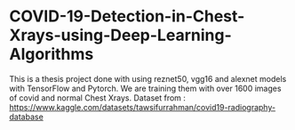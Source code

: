 # COVID-19-Detection-in-Chest-Xrays-using-Deep-Learning-Algorithms
This is a thesis project done with using reznet50, vgg16 and alexnet models with TensorFlow and Pytorch. We are training them with over 1600 images of covid and normal Chest Xrays.
  Dataset from : https://www.kaggle.com/datasets/tawsifurrahman/covid19-radiography-database 
